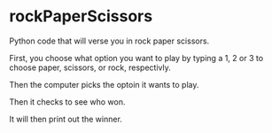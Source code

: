 # rockPaperScissors
Python code that will verse you in rock paper scissors.

First, you choose what option you want to play by typing a 1, 2 or 3 to choose paper, scissors, or rock, respectivly.

Then the computer picks the optoin it wants to play.

Then it checks to see who won.

It will then print out the winner.
